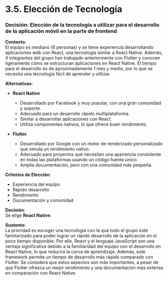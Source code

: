 # 3.5. Elección de Tecnología

### Decisión: Elección de la tecnología a utilizar para el desarrollo de la aplicación móvil en la parte de frontend

**Contexto**:  
El equipo es mediano (6 personas) y se tiene experiencia desarrollando aplicaciones web con React, una tecnología similar a React Native. Además, 4 integrantes del grupo han trabajado anteriormente con Flutter y conocen ligeramente cómo se estructuran aplicaciones en React Native. El tiempo para el desarrollo es de aproximadamente 1 mes y medio, por lo que se necesita una tecnología fácil de aprender y utilizar.

**Alternativas**:  
- **React Native**  
  - Desarrollado por Facebook y muy popular, con una gran comunidad y soporte.  
  - Adecuado para un desarrollo rápido multiplataforma.  
  - Similar a desarrollar aplicaciones con React.  
  - Utiliza componentes nativos, lo que ofrece buen rendimiento.

- **Flutter**  
  - Desarrollado por Google con un motor de renderizado personalizado que simula un rendimiento nativo.  
  - Adecuado para proyectos que necesitan una apariencia consistente en todas las plataformas usando un código fuente único.  
  - Amplia documentación, pero con una comunidad más pequeña.

**Criterios de Elección**:  
- Experiencia del equipo  
- Rápido desarrollo  
- Rendimiento  
- Documentación y comunidad  

**Decisión**:  
Se elige **React Native**.

**Sustento**:  
La prioridad es escoger una tecnología con la que todo el grupo esté familiarizado para poder lograr un rápido desarrollo de la aplicación en el poco tiempo disponible. Por ello, React y el lenguaje JavaScript son una ventaja significativa debido a la familiaridad del equipo con el desarrollo en React Native, lo que reducirá la curva de aprendizaje. Además, este framework permite un tiempo de desarrollo más rápido comparado con Flutter. Se considera que estos aspectos son más importantes, a pesar de que Flutter ofrezca un mejor rendimiento y una documentación más extensa en comparación con React Native.

